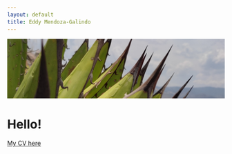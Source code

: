 ```yaml
---
layout: default
title: Eddy Mendoza-Galindo
---
```

![Image](agave_pan.jpg)
# Hello!

[My CV here](https://somnya.github.io/cv/) 
